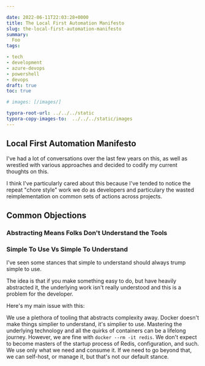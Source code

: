 ```yaml
---

date: 2022-06-11T22:03:28+0000
title: The Local First Automation Manifesto
slug: the-local-first-automation-manifesto
summary:
  Foo
tags:

- tech
- development
- azure-devops
- powershell
- devops
draft: true
toc: true

# images: [/images/]

typora-root-url: ../../../static
typora-copy-images-to:  ../../../static/images
---
```


## Local First Automation Manifesto

I've had a lot of conversations over the last few years on this, as well as wrestled with various approaches and decided to codify my current thoughts on this.

I think I've particularly cared about this because I've tended to notice the repeat "chore style" work we do as developers and particulary the wasted reimplementation on common sets of actions across projects.

## Common Objections

### Abstracting Means Folks Don't Understand the Tools

### Simple To Use Vs Simple To Understand

I've seen some stances that simple to understand should always trump simple to use.

The idea is that if you make something easy to do, but have heavily abstracted it, the underlying work isn't really understood and this is a problem for the developer.

Here's my main issue with this:

We use a plethora of tooling that abstracts complexity away.
Docker doesn't make things simplier to understand, it's simplier to use.
Mastering the underlying technology and all the quirks of containers can be a lifelong journey. However, we are fine with `docker --rm -it redis`.
We don't expect to become masters of the startup process of Redis, configuration, and such.
We use only what we need and consume it.
If we need to go beyond that, we can self-host, or manage it, but that's not our default stance.
